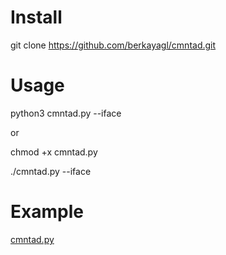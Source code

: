 # Install
git clone  https://github.com/berkayagl/cmntad.git

# Usage
python3 cmntad.py --iface

or

chmod +x cmntad.py

./cmntad.py --iface

# Example

[cmntad.py](test.png)
